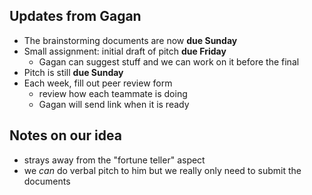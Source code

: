 ## Updates from Gagan
- The brainstorming documents are now **due Sunday**
- Small assignment: initial draft of pitch **due Friday**
  - Gagan can suggest stuff and we can work on it before the final
- Pitch is still **due Sunday**
- Each week, fill out peer review form
  - review how each teammate is doing
  - Gagan will send link when it is ready

## Notes on our idea
- strays away from the "fortune teller" aspect
- we _can_ do verbal pitch to him but we really only need to submit the documents
